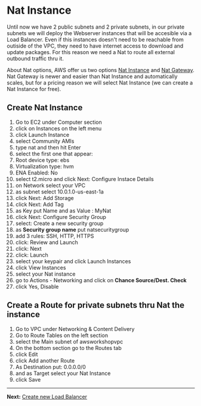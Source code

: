 # Nat Instance

Until now we have 2 public subnets and 2 private subnets, in our private subnets we will deploy the Webserver instances that will be accesible via a Load Balancer.
Even if this instances doesn't need to be reachable from outiside of the VPC, they need to have internet access to download and update packages. For this reason we need a Nat to route all external outbound traffic thru it.

About Nat options, AWS offer us two options [Nat Instance](http://docs.aws.amazon.com/AmazonVPC/latest/UserGuide/VPC_NAT_Instance.html) and [Nat Gateway](http://docs.aws.amazon.com/AmazonVPC/latest/UserGuide/vpc-nat-gateway.html).
Nat Gateway is newer and easier than Nat Instance and automatically scales, but for a pricing reason we will select Nat Instance (we can create a Nat Instance for free).

## Create Nat Instance
1. Go to EC2 under Computer section
2. click on Instances on the left menu
3. click Launch Instance
4.  select Community AMIs
5. type nat and then  hit Enter
6. select the first one that appear:
  1. Root device type: ebs 
  2. Virtualization type: hvm 
  3. ENA Enabled: No
7. select t2.micro and click Next: Configure Instace Details
8. on Network select your VPC
9. as subnet select 10.0.1.0-us-east-1a
10. click Next: Add Storage
11. click Next: Add Tag
12. as Key put Name and as Value : MyNat
13. click Next: Configure Security Group
14. select: Create a new security group
15. as **Security group name** put natsecuritygroup
16. add 3 rules: SSH, HTTP, HTTPS
17. click: Review and Launch
18. click: Next
19. click: Launch
20. select your keypair and click Launch Instances
21. click View Instances
22. select your Nat instance
23. go to Actions - Networking and click on **Chance Source/Dest. Check**
24. click Yes, Disable

## Create a Route for private subnets thru Nat the instance
1. Go to VPC under Networking & Content Delivery
2. Go to Route Tables on the left section
3. select the Main subnet of awsworkshopvpc
4. On the bottom section go to the Routes tab
5. click Edit
6. click Add another Route
7. As Destination put: 0.0.0.0/0
8. and as Target select your Nat Instance
9. click Save

---
**Next:** [Create new Load Balancer](/workshop/vpc-subnets-bastion/04-load-balancer.md)
